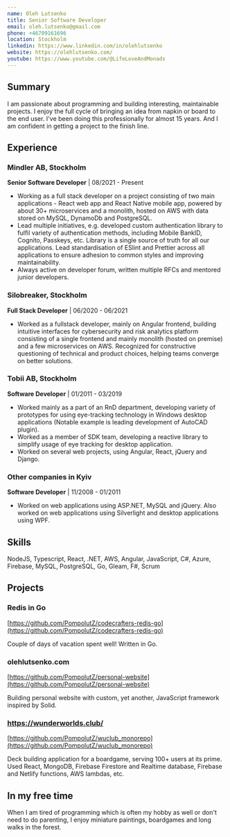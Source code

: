 ```yaml
---
name: Oleh Lutsenko
title: Senior Software Developer
email: oleh.lutsenko@gmail.com
phone: +46709161696
location: Stockholm
linkedin: https://www.linkedin.com/in/olehlutsenko
website: https://olehlutsenko.com/
youtube: https://www.youtube.com/@LifeLoveAndMonads
---
```


## Summary

I am passionate about programming and building interesting, maintainable projects. I enjoy the full cycle of bringing an idea from napkin or board to the end user. I've been doing this professionally for almost 15 years. And I am confident in getting a project to the finish line.

## Experience

### Mindler AB, Stockholm
**Senior Software Developer** | 08/2021 - Present

- Working as a full stack developer on a project consisting of two main applications - React web app and React Native mobile app, powered by about 30+ microservices and a monolith, hosted on AWS with data stored on MySQL, DynamoDb and PostgreSQL. 
- Lead multiple initiatives, e.g. developed custom authentication library to fulfil variety of authentication methods, including Mobile BankID, Cognito, Passkeys, etc. Library is a single source of truth for all our applications. Lead standardisation of ESlint and Prettier across all applications to ensure adhesion to common styles and improving maintainability.
- Always active on developer forum, written multiple RFCs and mentored junior developers.

### Silobreaker, Stockholm
**Full Stack Developer** | 06/2020 - 06/2021

- Worked as a fullstack developer, mainly on Angular frontend, building intuitive interfaces for cybersecurity and risk analytics platform consisting of a single frontend and mainly monolith (hosted on premise) and a few microservices on AWS. Recognized for constructive questioning of technical and product choices, helping teams converge on better solutions.

### Tobii AB, Stockholm
**Software Developer** | 01/2011 - 03/2019

- Worked mainly as a part of an RnD department, developing variety of prototypes for using eye-tracking technology in Windows desktop applications (Notable example is leading development of AutoCAD plugin).
- Worked as a member of SDK team, developing a reactive library to simplify usage of eye tracking for desktop application.
- Worked on several web projects, using Angular, React, jQuery and Django.

### Other companies in Kyiv
**Software Developer** | 11/2008 - 01/2011
- Worked on web applications using ASP.NET, MySQL and jQuery. Also worked on web applications using Silverlight and desktop applications using WPF.

## Skills

NodeJS, Typescript, React, .NET, AWS, Angular, JavaScript, C#, Azure, Firebase, MySQL, PostgreSQL, Go, Gleam, F#, Scrum

## Projects

### Redis in Go
[https://github.com/PompolutZ/codecrafters-redis-go](https://github.com/PompolutZ/codecrafters-redis-go)

Couple of days of vacation spent well! Written in Go.

### olehlutsenko.com
[https://github.com/PompolutZ/personal-website](https://github.com/PompolutZ/personal-website)

Building personal website with custom, yet another, JavaScript framework inspired by Solid.

### https://wunderworlds.club/
[https://github.com/PompolutZ/wuclub_monorepo](https://github.com/PompolutZ/wuclub_monorepo)

Deck building application for a boardgame, serving 100+ users at its prime. Used React, MongoDB, Firebase Firestore and Realtime database, Firebase and Netlify functions, AWS lambdas, etc.

## In my free time

When I am tired of programming which is often my hobby as well or don't need to do parenting, I enjoy miniature paintings, boardgames and long walks in the forest.
